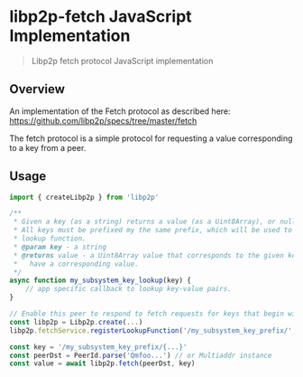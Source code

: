 libp2p-fetch JavaScript Implementation
=====================================

> Libp2p fetch protocol JavaScript implementation

## Overview

An implementation of the Fetch protocol as described here: https://github.com/libp2p/specs/tree/master/fetch

The fetch protocol is a simple protocol for requesting a value corresponding to a key from a peer.

## Usage

```javascript
import { createLibp2p } from 'libp2p'

/**
 * Given a key (as a string) returns a value (as a Uint8Array), or null if the key isn't found.
 * All keys must be prefixed my the same prefix, which will be used to find the appropriate key
 * lookup function.
 * @param key - a string
 * @returns value - a Uint8Array value that corresponds to the given key, or null if the key doesn't
 *   have a corresponding value.
 */
async function my_subsystem_key_lookup(key) {
    // app specific callback to lookup key-value pairs.
}

// Enable this peer to respond to fetch requests for keys that begin with '/my_subsystem_key_prefix/'
const libp2p = Libp2p.create(...)
libp2p.fetchService.registerLookupFunction('/my_subsystem_key_prefix/', my_subsystem_key_lookup)

const key = '/my_subsystem_key_prefix/{...}'
const peerDst = PeerId.parse('Qmfoo...') // or Multiaddr instance
const value = await libp2p.fetch(peerDst, key)
```
